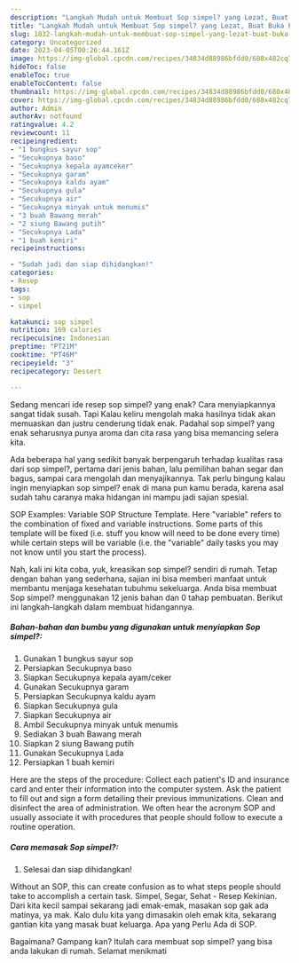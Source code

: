 ```yaml
---
description: "Langkah Mudah untuk Membuat Sop simpel? yang Lezat, Buat Buka Puasa Lezat Sekali"
title: "Langkah Mudah untuk Membuat Sop simpel? yang Lezat, Buat Buka Puasa Lezat Sekali"
slug: 1832-langkah-mudah-untuk-membuat-sop-simpel-yang-lezat-buat-buka-puasa-lezat-sekali
category: Uncategorized
date: 2023-04-05T00:26:44.161Z
image: https://img-global.cpcdn.com/recipes/34834d88986bfdd0/680x482cq70/sop-simpel-foto-resep-utama.jpg
hideToc: false
enableToc: true
enableTocContent: false
thumbnail: https://img-global.cpcdn.com/recipes/34834d88986bfdd0/680x482cq70/sop-simpel-foto-resep-utama.jpg
cover: https://img-global.cpcdn.com/recipes/34834d88986bfdd0/680x482cq70/sop-simpel-foto-resep-utama.jpg
author: Admin
authorAv: notfound
ratingvalue: 4.2
reviewcount: 11
recipeingredient:
- "1 bungkus sayur sop"
- "Secukupnya baso"
- "Secukupnya kepala ayamceker"
- "Secukupnya garam"
- "Secukupnya kaldu ayam"
- "Secukupnya gula"
- "Secukupnya air"
- "Secukupnya minyak untuk menumis"
- "3 buah Bawang merah"
- "2 siung Bawang putih"
- "Secukupnya Lada"
- "1 buah kemiri"
recipeinstructions:

- "Sudah jadi dan siap dihidangkan!"
categories:
- Resep
tags:
- sop
- simpel

katakunci: sop simpel 
nutrition: 169 calories
recipecuisine: Indonesian
preptime: "PT21M"
cooktime: "PT46M"
recipeyield: "3"
recipecategory: Dessert

---
```



Sedang mencari ide resep sop simpel? yang enak? Cara menyiapkannya sangat tidak susah. Tapi Kalau keliru mengolah maka hasilnya tidak akan memuaskan dan justru cenderung tidak enak. Padahal sop simpel? yang enak seharusnya punya aroma dan cita rasa yang bisa memancing selera kita.


Ada beberapa hal yang sedikit banyak berpengaruh terhadap kualitas rasa dari sop simpel?, pertama dari jenis bahan, lalu pemilihan bahan segar dan bagus, sampai cara mengolah dan menyajikannya. Tak perlu bingung kalau ingin menyiapkan sop simpel? enak di mana pun kamu berada, karena asal sudah tahu caranya maka hidangan ini mampu jadi sajian spesial.

SOP Examples: Variable SOP Structure Template. Here &#34;variable&#34; refers to the combination of fixed and variable instructions. Some parts of this template will be fixed (i.e. stuff you know will need to be done every time) while certain steps will be variable (i.e. the &#34;variable&#34; daily tasks you may not know until you start the process).


Nah, kali ini kita coba, yuk, kreasikan sop simpel? sendiri di rumah. Tetap dengan bahan yang sederhana, sajian ini bisa memberi manfaat untuk membantu menjaga kesehatan tubuhmu sekeluarga. Anda bisa membuat Sop simpel? menggunakan 12 jenis bahan dan 0 tahap pembuatan. Berikut ini langkah-langkah dalam membuat hidangannya.

<!--inarticleads1-->

##### Bahan-bahan dan bumbu yang digunakan untuk menyiapkan Sop simpel?:

1. Gunakan 1 bungkus sayur sop
1. Persiapkan Secukupnya baso
1. Siapkan Secukupnya kepala ayam/ceker
1. Gunakan Secukupnya garam
1. Persiapkan Secukupnya kaldu ayam
1. Siapkan Secukupnya gula
1. Siapkan Secukupnya air
1. Ambil Secukupnya minyak untuk menumis
1. Sediakan 3 buah Bawang merah
1. Siapkan 2 siung Bawang putih
1. Gunakan Secukupnya Lada
1. Persiapkan 1 buah kemiri


Here are the steps of the procedure: Collect each patient&#39;s ID and insurance card and enter their information into the computer system. Ask the patient to fill out and sign a form detailing their previous immunizations. Clean and disinfect the area of administration. We often hear the acronym SOP and usually associate it with procedures that people should follow to execute a routine operation. 

<!--inarticleads2-->

##### Cara memasak Sop simpel?:


1. Selesai dan siap dihidangkan!

Without an SOP, this can create confusion as to what steps people should take to accomplish a certain task. Simpel, Segar, Sehat - Resep Kekinian. Dari kita kecil sampai sekarang jadi emak-emak, masakan sop gak ada matinya, ya mak. Kalo dulu kita yang dimasakin oleh emak kita, sekarang gantian kita yang masak buat keluarga. Apa yang Perlu Ada di SOP. 

Bagaimana? Gampang kan? Itulah cara membuat sop simpel? yang bisa anda lakukan di rumah. Selamat menikmati
